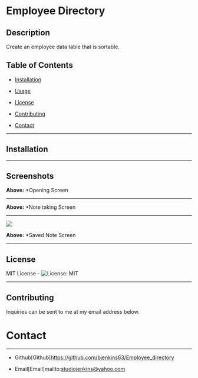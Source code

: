 # Employee Directory

## Description
Create an employee data table that is sortable.


## Table of Contents

* [Installation](#installation)

* [Usage](#usage)

* [License](#license)

* [Contributing](#contributing)

* [Contact](#contact)

-----------

## Installation

_________

## Screenshots


**Above:**  *Opening Screen

_________

**Above:**  *Note taking Screen

_________
![](src/notepad3.png)

**Above:**  *Saved Note Screen


_________

## License
MIT License - ![License: MIT](https://img.shields.io/badge/License-MIT-yellow.svg)
_________

## Contributing
Inquiries can be sent to me at my email address below.

# Contact
*********

* Github[Github]https://github.com/bjenkins63/Employee_directory

* Email[Email]mailto:studiojenkins@yahoo.com
